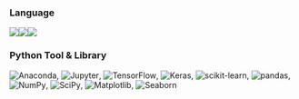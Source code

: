 

### Language

<img src ="https://img.shields.io/badge/Python-3776AB.svg?&style=for-the-badge&logo=Python&logoColor=white"/><img src ="https://img.shields.io/badge/Microsoft%20SQL%20Server-CC2927.svg?&style=for-the-badge&logo=Microsoft SQL Server&logoColor=white"/><img src ="https://img.shields.io/badge/R-276DC3.svg?&style=for-the-badge&logo=R&logoColor=white"/>

### Python Tool & Library

<img alt="Anaconda" src ="https://img.shields.io/badge/Anaconda-44A833.svg?&style=for-the-badge&logo=Anaconda&logoColor=white"/>,
<img alt="Jupyter" src ="https://img.shields.io/badge/Jupyter-F37626.svg?&style=for-the-badge&logo=Jupyter&logoColor=white"/>,
<img alt="TensorFlow" src ="https://img.shields.io/badge/TensorFlow-FF6F00.svg?&style=for-the-badge&logo=TensorFlow&logoColor=white"/>,
<img alt="Keras" src ="https://img.shields.io/badge/Keras-D00000.svg?&style=for-the-badge&logo=Keras&logoColor=white"/>,
<img alt="scikit-learn" src ="https://img.shields.io/badge/scikit-learn-F7931E.svg?&style=for-the-badge&logo=scikit-learn&logoColor=white"/>,
<img alt="pandas" src ="https://img.shields.io/badge/pandas-150458.svg?&style=for-the-badge&logo=pandas&logoColor=white"/>,
<img alt="NumPy" src ="https://img.shields.io/badge/NumPy-013243.svg?&style=for-the-badge&logo=NumPy&logoColor=white"/>,
<img alt="SciPy" src ="https://img.shields.io/badge/SciPy-8CAAE6.svg?&style=for-the-badge&logo=SciPy&logoColor=white"/>,
<img alt="Matplotlib" src ="https://img.shields.io/badge/Matplotlib-blue"/>,
<img alt="Seaborn" src ="https://img.shields.io/badge/Seaborn-blue"/>


<!--
**DSjeongmin/DSjeongmin** is a ✨ _special_ ✨ repository because its `README.md` (this file) appears on your GitHub profile.

Here are some ideas to get you started:

- 🔭 I’m currently working on ...
- 🌱 I’m currently learning ...
- 👯 I’m looking to collaborate on ...
- 🤔 I’m looking for help with ...
- 💬 Ask me about ...
- 📫 How to reach me: ...
- 😄 Pronouns: ...
- ⚡ Fun fact: ...
-->
